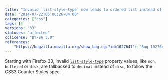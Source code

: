 ```yaml
---
title: "Invalid `list-style-type` now leads to ordered list instead of unordered list"
date: "2014-07-22T05:06:26-04:00"
categories: ["css"]
tags: []
versions: "33"
statuses: "affected"
cclicense: "BY-SA 3.0"
references:
    "https://bugzilla.mozilla.org/show_bug.cgi?id=1027647": "Bug 1027647 – invalid list-style-type makes ordered list from unordered list"
---
```

Starting with Firefox 33, invalid [`list-style-type`](https://developer.mozilla.org/en-US/docs/Web/CSS/list-style-type) property values, like `non`, `bulleted` or `disk`, are fallbacked to `decimal` instead of `disc`, to follow the CSS3 Counter Styles spec.
